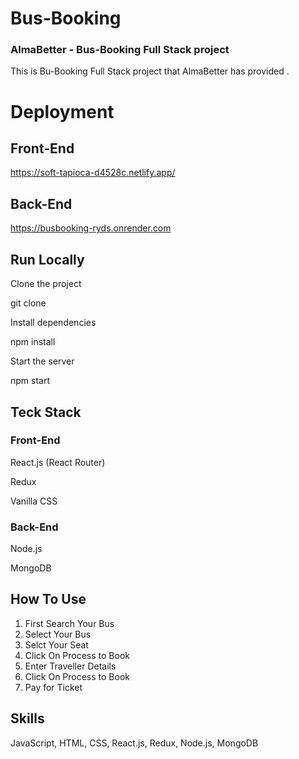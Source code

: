 # Bus-Booking

### AlmaBetter - Bus-Booking Full Stack project

This is Bu-Booking Full Stack project that AlmaBetter has provided .

# Deployment

## Front-End

https://soft-tapioca-d4528c.netlify.app/

## Back-End

https://busbooking-ryds.onrender.com

## Run Locally

Clone the project

git clone

Install dependencies

npm install

Start the server

npm start

## Teck Stack

### Front-End

React.js (React Router)

Redux

Vanilla CSS

### Back-End

Node.js

MongoDB

## How To Use

1. First Search Your Bus
2. Select Your Bus
3. Selct Your Seat
4. Click On Process to Book
5. Enter Traveller Details
6. Click On Process to Book
7. Pay for Ticket

## Skills

JavaScript, HTML, CSS, React.js, Redux, Node.js, MongoDB
